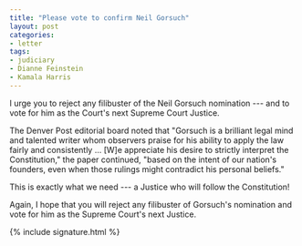 ```yaml
---
title: "Please vote to confirm Neil Gorsuch"
layout: post
categories:
- letter
tags:
- judiciary
- Dianne Feinstein
- Kamala Harris
---
```


I urge you to reject any filibuster of the Neil Gorsuch nomination --- and to vote for him as the Court's next Supreme Court Justice.

The Denver Post editorial board noted that "Gorsuch is a brilliant legal mind and talented writer whom observers praise for his ability to apply the law fairly and consistently ... \[W\]e appreciate his desire to strictly interpret the Constitution," the paper continued, "based on the intent of our nation's founders, even when those rulings might contradict his personal beliefs."

This is exactly what we need --- a Justice who will follow the Constitution!

Again, I hope that you will reject any filibuster of Gorsuch's nomination and vote for him as the Supreme Court's next Justice.

{% include signature.html %}
